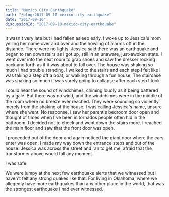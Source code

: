 ```yaml
---
title: "Mexico City Earthquake"
path: "/blog/2017-09-10-mexico-city-earthquake"
date: "2017-09-10"
discussionId: "2017-09-10-mexico-city-earthquake"
---
```


It wasn't very late but I had fallen asleep early. I woke up to Jessica's mom yelling her name over and over and the howling of alarms off in the distance. There were no lights. Jessica said there was an earthquake and began to ran downstairs as I got up, still in an unaware, just-awoken state. I went over into the next room to grab shoes and saw the dresser rocking back and forth as if it was about to fall over. The house was shaking so much I had trouble standing. I walked to the stairs and each step I felt like I was taking a step off a boat, or walking through a fun house. The staircase was shaking so much it was surely going to collapse after each step I took.

I could hear the sound of windchimes, chiming loudly as if being battered by a gale. But there was no wind, and the windchimes were in the middle of the room where no breeze ever reached. They were sounding so violently merely from the shaking of the house. I was calling Jessica's name, unsure where she went. No response. I saw her parent's bedroom door open and thought of times when I've been in tornados people often hid in the bathroom. I decided not to check and went down the stairs more. I reached the main floor and saw that the front door was open.

I proceeded out of the door and again noticed the giant door where the cars enter was open. I made my way down the entrance steps and out of the house. Jessica was across the street and ran to get me, afraid that the transformer above would fall any moment.

I was safe.

We were jumpy at the next few earthquake alerts that we witnessed but I haven't felt any strong quakes like that. For living in Oklahoma, where we allegedly have more earthquakes than any other place in the world, that was the strongest earthquake I had ever witnessed.
